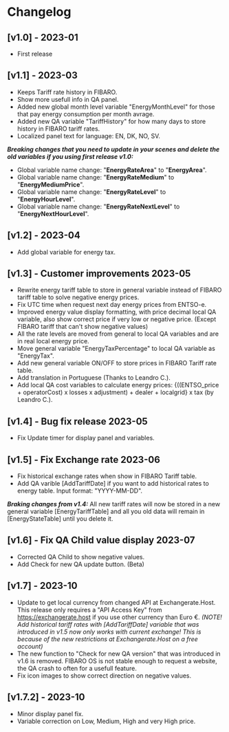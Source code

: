 # Changelog

## [v1.0] - 2023-01
- First release

## [v1.1] - 2023-03
- Keeps Tariff rate history in FIBARO.
- Show more usefull info in QA panel.
- Added new global month level variable "EnergyMonthLevel" for those that pay energy consumption per month avrage.
- Added new QA variable "TariffHistory" for how many days to store history in FIBARO tariff rates.
- Localized panel text for language: EN, DK, NO, SV.

<i><b>Breaking changes that you need to update in your scenes and delete the old variables if you using first release v1.0:</b></i>
- Global variable name change: "<b>EnergyRateArea</b>" to "<b>EnergyArea</b>".
- Global variable name change: "<b>EnergyRateMedium</b>" to "<b>EnergyMediumPrice</b>".
- Global variable name change: "<b>EnergyRateLevel</b>" to "<b>EnergyHourLevel</b>".
- Global variable name change: "<b>EnergyRateNextLevel</b>" to "<b>EnergyNextHourLevel</b>".

## [v1.2] - 2023-04
- Add global variable for energy tax.

## [v1.3] - Customer improvements 2023-05
- Rewrite energy tariff table to store in general variable instead of FIBARO tariff table to solve negative energy prices.
- Fix UTC time when request next day energy prices from ENTSO-e.
- Improved energy value display formatting, with price decimal local QA variable, also show correct price if very low or negative price. (Except FIBARO tariff that can't show negative values)
- All the rate levels are moved from general to local QA variables and are in real local energy price.
- Move general variable "EnergyTaxPercentage" to local QA variable as "EnergyTax".
- Add new general variable ON/OFF to store prices in FIBARO Tariff rate table.
- Add translation in Portuguese (Thanks to Leandro C.).
- Add local QA cost variables to calculate energy prices: {((ENTSO_price + operatorCost) x losses x adjustment) + dealer + localgrid} x tax (by Leandro C.).

## [v1.4] - Bug fix release 2023-05
- Fix Update timer for display panel and variables. 

## [v1.5] - Fix Exchange rate 2023-06
- Fix historical exchange rates when show in FIBARO Tariff table.
- Add QA varible [AddTariffDate] if you want to add historical rates to energy table. Input format: "YYYY-MM-DD".

<i><b>Braking changes from v1.4:</b></i>
    All new tariff rates will now be stored in a new general variable [EnergyTariffTable] and all you old data will remain in [EnergyStateTable] until you delete it.

## [v1.6] - Fix QA Child value display 2023-07
- Corrected QA Child to show negative values.
- Add Check for new QA update button. (Beta)

## [v1.7] - 2023-10
- Update to get local currency from changed API at Exchangerate.Host.
This release only requires a "API Access Key" from https://exchangerate.host if you use other currency than Euro €.
<i>(NOTE! Add historical tariff rates with [AddTariffDate] variable that was introduced in v1.5 now only works with current exchange! This is because of the new restrictions at Exchangerate.Host on a free account)</i>
- The new function to "Check for new QA version" that was introduced in v1.6 is removed. FIBARO OS is not stable enough to request a website, the QA crash to often for a usefull feature.
- Fix icon images to show correct direction on negative values.

## [v1.7.2] - 2023-10
- Minor display panel fix.
- Variable correction on Low, Medium, High and very High price.
